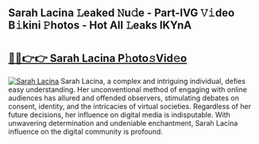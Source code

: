 ## Sarah Lacina 𝙻eaked 𝙽u𝚍e - Part-IVG 𝚅𝚒deo B𝚒kini 𝙿hotos - Hot All 𝙻eaks lKYnA

# <h2><a href="http://ld1a5t3.urlbe.top/?page=Sarah+Lacina">🔗🔗👉👉 Sarah Lacina P𝚑oto𝚜Vid𝚎o</a></h2>

[![Sarah Lacina](https://i.imgur.com/eBuTRDB.gif)](http://ld1a5t3.urlbe.top/?page=Sarah+Lacina)
Sarah Lacina, a complex and intriguing individual, defies easy understanding. Her unconventional method of engaging with online audiences has allured and offended observers, stimulating debates on consent, identity, and the intricacies of virtual societies. Regardless of her future decisions, her influence on digital media is indisputable. With unwavering determination and undeniable enchantment, Sarah Lacina influence on the digital community is profound.
